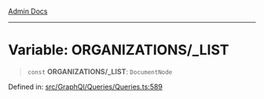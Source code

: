 [Admin Docs](/)

***

# Variable: ORGANIZATIONS/_LIST

> `const` **ORGANIZATIONS/_LIST**: `DocumentNode`

Defined in: [src/GraphQl/Queries/Queries.ts:589](https://github.com/PalisadoesFoundation/talawa-admin/blob/main/src/GraphQl/Queries/Queries.ts#L589)
